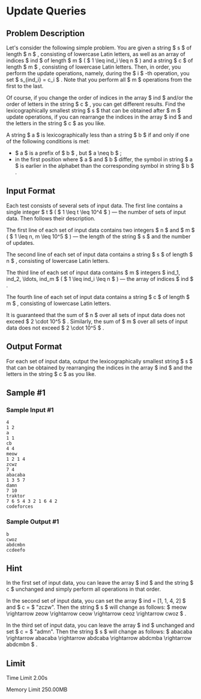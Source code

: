 # Update Queries

## Problem Description

Let's consider the following simple problem. You are given a string $ s $ of length $ n $ , consisting of lowercase Latin letters, as well as an array of indices $ ind $ of length $ m $ ( $ 1 \leq ind_i \leq n $ ) and a string $ c $ of length $ m $ , consisting of lowercase Latin letters. Then, in order, you perform the update operations, namely, during the $ i $ -th operation, you set $ s_{ind_i} = c_i $ . Note that you perform all $ m $ operations from the first to the last.

Of course, if you change the order of indices in the array $ ind $ and/or the order of letters in the string $ c $ , you can get different results. Find the lexicographically smallest string $ s $ that can be obtained after $ m $ update operations, if you can rearrange the indices in the array $ ind $ and the letters in the string $ c $ as you like.

A string $ a $ is lexicographically less than a string $ b $ if and only if one of the following conditions is met:

- $ a $ is a prefix of $ b $ , but $ a \neq b $ ;
- in the first position where $ a $ and $ b $ differ, the symbol in string $ a $ is earlier in the alphabet than the corresponding symbol in string $ b $ .

## Input Format

Each test consists of several sets of input data. The first line contains a single integer $ t $ ( $ 1 \leq t \leq 10^4 $ ) — the number of sets of input data. Then follows their description.

The first line of each set of input data contains two integers $ n $ and $ m $ ( $ 1 \leq n, m \leq 10^5 $ ) — the length of the string $ s $ and the number of updates.

The second line of each set of input data contains a string $ s $ of length $ n $ , consisting of lowercase Latin letters.

The third line of each set of input data contains $ m $ integers $ ind_1, ind_2, \ldots, ind_m $ ( $ 1 \leq ind_i \leq n $ ) — the array of indices $ ind $ .

The fourth line of each set of input data contains a string $ c $ of length $ m $ , consisting of lowercase Latin letters.

It is guaranteed that the sum of $ n $ over all sets of input data does not exceed $ 2 \cdot 10^5 $ . Similarly, the sum of $ m $ over all sets of input data does not exceed $ 2 \cdot 10^5 $ .

## Output Format

For each set of input data, output the lexicographically smallest string $ s $ that can be obtained by rearranging the indices in the array $ ind $ and the letters in the string $ c $ as you like.

## Sample #1

### Sample Input #1

```
4
1 2
a
1 1
cb
4 4
meow
1 2 1 4
zcwz
7 4
abacaba
1 3 5 7
damn
7 10
traktor
7 6 5 4 3 2 1 6 4 2
codeforces
```

### Sample Output #1

```
b
cwoz
abdcmbn
ccdeefo
```

## Hint

In the first set of input data, you can leave the array $ ind $ and the string $ c $ unchanged and simply perform all operations in that order.

In the second set of input data, you can set the array $ ind = [1, 1, 4, 2] $ and $ c = $ "zczw". Then the string $ s $ will change as follows: $ meow \rightarrow zeow \rightarrow ceow \rightarrow ceoz \rightarrow cwoz $ .

In the third set of input data, you can leave the array $ ind $ unchanged and set $ c =  $ "admn". Then the string $ s $ will change as follows: $ abacaba \rightarrow abacaba \rightarrow abdcaba \rightarrow abdcmba \rightarrow abdcmbn $ .

## Limit



Time Limit
2.00s

Memory Limit
250.00MB